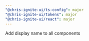 ```yaml
---
"@chris-ignite-ui/ts-config": major
"@chris-ignite-ui/tokens": major
"@chris-ignite-ui/react": major
---
```


Add display name to all components
